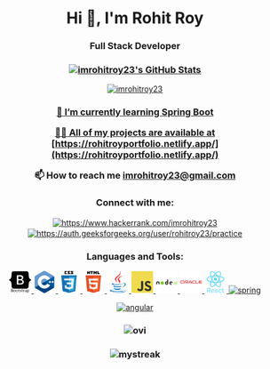 <h1 align="center">Hi 👋, I'm Rohit Roy</h1>
<h3 align="center">Full Stack Developer</h3>
 <h3 align="center"> <a href="https://awesome-github-stats.azurewebsites.net/index.html??cardType=level&theme=github&preferLogin=false">    <img  alt="imrohitroy23's GitHub Stats" src="https://awesome-github-stats.azurewebsites.net/user-stats/imrohitroy23?cardType=level&theme=github&preferLogin=false" />  </a>
 </h3>
<p align="center"> <a href="https://getbootstrap.com" target="_blank" rel="norefer
<p align="center"> <img src="https://komarev.com/ghpvc/?username=imrohitroy23&label=Profile%20views&color=0e75b6&style=flat" alt="imrohitroy23" /> </p>

<h3 align="center">
 🌱 I’m currently learning Spring Boot


 👨‍💻 All of my projects are available at [https://rohitroyportfolio.netlify.app/](https://rohitroyportfolio.netlify.app/)

 📫 How to reach me imrohitroy23@gmail.com

<h3 align="center">Connect with me:</h3>

<p align="center">
<a href="https://www.hackerrank.com/https://www.hackerrank.com/imrohitroy23" target="blank"><img align="center" src="https://raw.githubusercontent.com/rahuldkjain/github-profile-readme-generator/master/src/images/icons/Social/hackerrank.svg" alt="https://www.hackerrank.com/imrohitroy23" height="30" width="40" /></a>
<a href="https://auth.geeksforgeeks.org/user/https://auth.geeksforgeeks.org/user/rohitroy23/practice" target="blank"><img align="center" src="https://raw.githubusercontent.com/rahuldkjain/github-profile-readme-generator/master/src/images/icons/Social/geeks-for-geeks.svg" alt="https://auth.geeksforgeeks.org/user/rohitroy23/practice" height="30" width="40" /></a>
</p>

<h3 align="center">Languages and Tools:</h3>
<p align="center"> <a href="https://getbootstrap.com" target="_blank" rel="noreferrer"> <img src="https://raw.githubusercontent.com/devicons/devicon/master/icons/bootstrap/bootstrap-plain-wordmark.svg" alt="bootstrap" width="40" height="40"/> </a> <a href="https://www.w3schools.com/cpp/" target="_blank" rel="noreferrer"> <img src="https://raw.githubusercontent.com/devicons/devicon/master/icons/cplusplus/cplusplus-original.svg" alt="cplusplus" width="40" height="40"/> </a> <a href="https://www.w3schools.com/css/" target="_blank" rel="noreferrer"> <img src="https://raw.githubusercontent.com/devicons/devicon/master/icons/css3/css3-original-wordmark.svg" alt="css3" width="40" height="40"/> </a> <a href="https://www.w3.org/html/" target="_blank" rel="noreferrer"> <img src="https://raw.githubusercontent.com/devicons/devicon/master/icons/html5/html5-original-wordmark.svg" alt="html5" width="40" height="40"/> </a> <a href="https://www.java.com" target="_blank" rel="noreferrer"> <img src="https://raw.githubusercontent.com/devicons/devicon/master/icons/java/java-original.svg" alt="java" width="40" height="40"/> </a> <a href="https://developer.mozilla.org/en-US/docs/Web/JavaScript" target="_blank" rel="noreferrer"> <img src="https://raw.githubusercontent.com/devicons/devicon/master/icons/javascript/javascript-original.svg" alt="javascript" width="40" height="40"/> </a> <a href="https://nodejs.org" target="_blank" rel="noreferrer"> <img src="https://raw.githubusercontent.com/devicons/devicon/master/icons/nodejs/nodejs-original-wordmark.svg" alt="nodejs" width="40" height="40"/> </a> <a href="https://www.oracle.com/" target="_blank" rel="noreferrer"> <img src="https://raw.githubusercontent.com/devicons/devicon/master/icons/oracle/oracle-original.svg" alt="oracle" width="40" height="40"/> </a> <a href="https://reactjs.org/" target="_blank" rel="noreferrer"> <img src="https://raw.githubusercontent.com/devicons/devicon/master/icons/react/react-original-wordmark.svg" alt="react" width="40" height="40"/> </a> <a href="https://spring.io/" target="_blank" rel="noreferrer"> <img src="https://www.vectorlogo.zone/logos/springio/springio-icon.svg" alt="spring" width="40" height="40"/> </a> 
<p align="center"> <a href="https://angular.io" target="_blank" rel="noreferrer"> <img src="https://angular.io/assets/images/logos/angular/angular.svg" alt="angular" width="40" height="40"/> </a> </p>
</p>

</h3>
<h3 align="center"><img src="https://github-readme-stats.vercel.app/api/top-langs?username=imrohitroy23&show_icons=true&locale=en&layout=compact&theme=chartreuse-dark" alt="ovi" />
</h3>
<h3 align="center"><img src="https://github-readme-streak-stats.herokuapp.com/?user=imrohitroy23&theme=tokyonight" alt="mystreak"/>
</h3>

